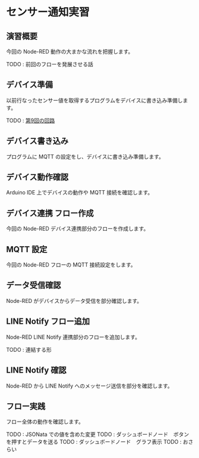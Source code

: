 # センサー通知実習

## 演習概要

今回の Node-RED 動作の大まかな流れを把握します。

TODO : 前回のフローを発展させる話

## デバイス準備

以前行なったセンサー値を取得するプログラムをデバイスに書き込み準備します。

TODO : [第9回の回路](../lecture09/00-introduction.md)

## デバイス書き込み

プログラムに MQTT の設定をし、デバイスに書き込み準備します。

## デバイス動作確認

Arduino IDE 上でデバイスの動作や MQTT 接続を確認します。

## デバイス連携 フロー作成

今回の Node-RED デバイス連携部分のフローを作成します。

## MQTT 設定

今回の Node-RED フローの MQTT 接続設定をします。

## データ受信確認

Node-RED がデバイスからデータ受信を部分確認します。

## LINE Notify フロー追加

Node-RED LINE Notify 連携部分のフローを追加します。

TODO : 連結する形

## LINE Notify 確認

Node-RED から LINE Notify へのメッセージ送信を部分を確認します。

## フロー実践

フロー全体の動作を確認します。

TODO : JSONata での値を含めた変更
TODO : ダッシュボードノード　ボタンを押すとデータを送る
TODO : ダッシュボードノード　グラフ表示
TODO : おさらい